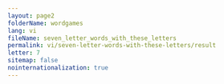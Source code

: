 ```yaml
---
layout: page2
folderName: wordgames
lang: vi
fileName: seven_letter_words_with_these_letters
permalink: vi/seven-letter-words-with-these-letters/result
letter: 7
sitemap: false
nointernationalization: true   
---
```

